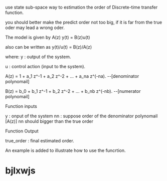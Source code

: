use state sub-space way to estimation the order of Discrete-time transfer function.

you should better make the predict order not too big, if it is far from the true oder may lead a wrong oder.

The model is given by           A(z) y(t) = B(z)u(t)

also can be written as          y(t)/u(t) = B(z)/A(z)

where:
  y : output of the system.
  
  u : control action (input to the system).
  
  A(z) = 1 + a_1 z^-1 + a_2 z^-2 + ... + a_na z^(-na). 
   --[denominator polynomail]
  
  B(z) = b_0 + b_1 z^-1 + b_2 z^-2 + ... + b_nb z^(-nb). 
   --[numerator polynomail]

Function inputs

y : onput of the system 
nn : suppose order of the denominator polynomail [A(z)]
     nn should bigger than the true order

Function Output

true_order : final estimated order.

An example is added to illustrate how to use the funcrtion.

# bjlxwjs

